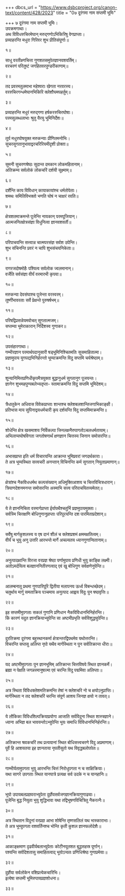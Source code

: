 +++
dbcs_url = "https://www.dsbcproject.org/canon-text/content/428/2023"
title = "0७ दूरंगमा नाम सप्तमी भूमिः"

+++
७ दूरंगमा नाम सप्तमी भूमिः।  
उपक्रमगाथाः।  
अथ विविधरुचिरमेघान् मरुद्गणोऽभिकिरिषु वेगप्राप्ताः।  
प्रव्याहरन्ति मधुरा गिरिवर शुभ प्रीतिसंपूर्णाः॥

१॥

साधु वरतीक्ष्णचित्ता गुणशतसमुपेतज्ञानवशवर्तिम्।  
वरचरणं परितुष्टं जगहितवरपुण्डरीकाणाम्॥

२॥

तद प्रवरमतुलमाभा महेश्वराः खेगता नरवरस्य।  
वररुचिरगन्धमेघानभिकिरि क्लेशौघमपहर्तुम्॥

३॥

प्रव्याहरन्ति मधुरं मरुद्गणा हर्षकररुचिरघोषाः।  
परमसुलब्धलाभाः श्रुतु यैरयु भूमिनिर्देशः॥

४॥

तूर्य मधुरघोषयुक्त मरुकन्याः प्रीणितमनोभिः।  
सुचरसुगतानुभावाद्वरचरिरियमीदृशी प्रोक्ता॥

५॥

सुमनी सुचरणश्रेष्ठः सुदान्त दमकान लोकमहितानाम्।  
अतिक्रम्य सर्वलोकं लोकचरिं दर्शयी सूक्ष्माम्॥

६॥

दर्शेन्ति काय विविधान् कायाकायांश्च धर्मतोपेताः।  
शमथः समितिविभक्तो भणति घोषं न चाक्षरं रवति॥

७॥

क्षेत्रशतमाक्रमन्ते पूजेन्ति नायकान् परमपूजियान्।  
आत्मजनितक्षेत्रसंज्ञा विधुनित्वा ज्ञानवशवर्ती॥

८॥

परिपाचयन्ति सत्त्वान्न चात्मपरसंज्ञ सर्वश उपेन्ति।  
शुभ संचिनन्ति प्रवरं न चापि शुभसंचयनिकेताः॥

९॥

रागरजदोषमोहैः पश्यित्व सर्वलोक ज्वलमानान्।  
वर्जेति सर्वसंज्ञा वीर्यं वरमारभी कृपया॥

१०॥

मरुकन्या देवसंघाश्च पूजेन्ता वरस्वरम्।  
तूष्णींभावरताः सर्वे प्रेक्षन्ते पुरुषर्षभम्॥

११॥

परिषद्विप्रसन्नेयमवोचत् सुगतात्मजम्।  
सप्तम्या भूमेराकारान् निर्दिशस्व गुणाकर॥

१२॥

उपसंहारगाथाः।  
गम्भीरज्ञान परमार्थपदानुसारी 
षड्भूमिनिश्चितमतिः सुसमाहितात्मा।  
प्रज्ञामुपाय युगपद्यभिनिर्हरन्तो 
भूम्याक्रमन्ति विदु सप्तमि चर्यश्रेष्ठाम्॥

१३॥

शून्यानिमित्तप्रणिधीकृपमैत्रयुक्ता
बुद्धानुधर्म सुगतानुग पूजयन्तः।  
ज्ञानेन शुभमहपुण्यबलेभ्यतृप्ता-
स्तामाक्रमन्ति विदु सप्तमि भूमिदेशम्॥

१४॥

त्रैधातुकेन अधिवास विवेकप्राप्ताः
शान्तश्च क्लेशबलशान्तिजगाभिकाङ्क्षी।  
प्रतिभास माय सुपिनाद्वयधर्मचारी 
कृप दर्शयन्ति विदु सप्तमिमाक्रमन्ति॥

१५॥

शोधेन्ति क्षेत्र खसमाशय निर्विकल्पा 
जिनलक्षनैरुपागतोऽचलधर्मतायाम्।  
अभिलाप्यघोषविगता जगतोषणार्थं 
क्षणज्ञान चित्तस्य जिनान समोसरन्ति॥

१६॥

अभासप्राप्त इति धर्म विचारयन्ति 
आक्रान्त भूमिप्रवरां जगदर्थकाराः।  
ते अत्र भूम्यस्थित सत्त्वचरी अनन्तान् 
विचिनन्ति कर्म सुगतान् नियुताप्रमाणान्॥

१७॥

क्षेत्रांश्च नैकविधधर्मथ कल्पसंख्यान् 
अधिमुक्तिआशय च चित्तविचित्रधारान्।  
त्रियाणदेशनमनन्त समोसरन्ति 
अस्माभि सत्त्व परिपाचयितव्यमेतत्॥

१८॥

ये ते ज्ञाननिचिता वरमार्गप्राप्ता 
ईर्यापथैश्चतुर्भि प्रज्ञमुपायमुक्ताः।  
सर्वस्मि चित्तक्षणि बोधिगुणानुप्राप्ताः 
परिपूरयन्ति दश पारमिताप्रदेशान्॥

१९॥

सर्वेषु मार्गकुशलस्य य एष दानं 
शीलं च क्लेशप्रशमं क्षममक्षतित्वम्।  
वीर्यं च भूयु अनु उत्तरि आरभन्ते 
मार्गे अचल्यतय ध्यानगुणान्वितानाम्॥

२०॥

अनुत्पादक्षान्ति विरजा वरप्रज्ञ श्रेष्ठा
पर्णामुपाय प्रणिधी भुयु काङ्क्षि लक्ष्मी।  
अतोऽमर्दयित्व बलज्ञाननितीरणत्वाद् 
एवं खु बोधिगुण सर्वक्षणेनुपेन्ति॥

२१॥

आलम्बनातु प्रथमा गुणपारिपूरि 
द्वितीया मलापनय ऊर्ध्व विबन्धच्छेदम्।  
चतुर्थाय मार्गु समताक्रिय पञ्चमाय 
अनुत्पाद आह्वय विदुः पुन षष्ठवृत्तिः॥

२२॥

इह सप्तमीमुपगताः सकलं गुणानि 
प्रणिधान नैकविविधानभिनिर्हरन्ति।  
किं कारणं यदुत ज्ञानक्रियाभ्युपेन्ति 
सा अष्टमीप्रभृति सर्वविशुद्ध्युपेन्ति॥

२३॥

दुरतिक्रमा दूरंगमा बहुस्थानकर्मा 
क्षेत्रान्तरद्विपथमेव यथोत्तरन्ति।  
विचरन्ति सप्तसु अलिप्त नृपो यथैव 
मार्गस्थिता न पुन सर्वतिक्रान्त धीराः॥

२४॥

यद अष्टमीमुपगताः पुन ज्ञानभूमिम् 
अतिक्रान्त चित्तविषये स्थित ज्ञानकर्मे।  
ब्रह्मा न पेक्षति जगन्नरमानुषात्मा 
एवं चरन्ति विदु पद्ममिवा अलिप्ताः॥

२५॥

अत्र स्थिता विविधक्लेशमतिक्रमन्ति 
तेषां न क्लेशचरि नो च क्षयोऽनुप्राप्तिः।  
मार्गस्थिता न तद क्लेशचरिं चरन्ति 
संपूर्ण आशय जिनज्ञ क्षयो न तावत्॥

२६॥

ये लौकिका विविधशिल्पक्रियाप्रयोगा 
आजाति सर्वविदुना स्थित शास्त्रज्ञाने।  
ध्याना अभिज्ञ बल भावयन्तोऽभ्युपेन्ति 
भूयः समाधि विविधानभिनिर्हरन्ति॥

२७॥

अतिक्रान्त श्रवकचरिं तथ प्रत्ययानां 
स्थित बोधिसत्त्वचरणे विदु अप्रमाणाम्।  
पूर्वे हि आशयतया इह ज्ञानताया 
नृपतीसुतो यथ विवृद्धबलोपपेतः॥

२८॥

गाम्भीर्यतामुपगता भुयु आरभन्ति 
चित्तं निरोधुपगता न च साक्षिक्रियाः।  
यथा सागरे उपगताः स्थित यानपात्रे
प्रत्यक्ष सर्व उदके न च यानहानिः॥

२९॥

भूयो उपायबलप्रज्ञवराभ्युपेता 
दुर्ज्ञेयसर्वजगज्ञानक्रियागुणाढ्याः।  
पूजेन्ति बुद्ध नियुता भुयु शुद्धिभावा 
यथा तद्विभूषणविचित्रितु नैकरत्नैः॥

३०॥

अत्र स्थितान विदुनां वरप्रज्ञ आभा 
शोषेन्ति तृष्णसलिलं यथ भास्काराभाः।  
ते अत्र भूम्युपगता वशवर्तिनश्च 
भोन्ति कृती कुशल ज्ञानफलोदेशैः॥

३१॥

आकाङ्क्षमाण दृढवीर्यबलाभ्युपेताः 
कोटीनयूतशत बुद्धसहस्र पूर्णान्।  
पश्यन्ति सर्वदिशतासु समाहितत्वाद्
भूयोऽप्यतः प्रणिधिश्रेष्ठ गुणाप्रमेयाः॥

३२॥

दुर्ज्ञेया सर्वलोकेन वशिप्रत्येकचारिभिः।  
इत्येषा सप्तमी भूमिरुपायप्रज्ञशोधना॥

३३॥

